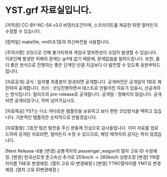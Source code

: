# YST.grf 자료실입니다.
 [저작권] CC-BY-NC-SA v3.0
   비영리조건이며, 스프라이트를 제공한 뒤엔 얼마든지 수정할 수 있습니다.

[컴퍼일]
  makefile, nml0.6.1등의 최신버전을 사용합니다.

[주의사항]
  코딩으로 인해 불가피하게 게임내 열차편성이 꼬임이 발생할 수 있습니다.
  이로인해 발생한 피해의 문제는 grf에 없기 때문에, 문제없음을 알려드립니다.
  또한, 좀더 좋은 방식으로 진행하는 좋은 단계인 만큼 지금보다 더 발전할 수 있도록 응원부탁드립니다.

[자료공개]
  공식 : 일자별 최종본이 완성되면 공개합니다. 공개버전은 공개일이 1회로 제한하여 공개합니다.
  프리 : 코딩진행하면서 테스트로 만들어진 자료가 있을시, 선공개하는 방식입니다. 릴리즈의 pre-release로 공개됩니다.
  공개일 : 정해지지 않습니다. 공개되면 공개되었구나, 하며 넘어가십시오.

[자료제공]
  YST는 다소 까다로운 템플릿을 보유하고 보다 편한 코딩방식을 택하고 있습니다. 기본적인 템플릿은 순차적으로 만들겠습니다.

[자료활용]
  그동안 많은 발전을 주신 분들께 진심으로 감사올립니다. 이미 자료를 업로드하여 공개된 자료라면, 얼마든지 수정 수 있으므로, 해당 제작자의 공지는 하지 않겠습니다.

[Next Release 내용
[변경] 공통객차의 passenger_wagon의 열차 고유 ID 수정예정.
[변경] 한국선로셋 준고속선 추가로 251km/h -> 260km/h 상향조정
[변경] YN열차이름 TAE로 변경예정. (열차 고유 ID 변경예정.)
[변경] YTRO열차이름 YMT로 변경예정. (열차 고유 ID변경예정.)
